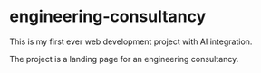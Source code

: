 # engineering-consultancy

This is my first ever web development project with AI integration.

The project is a landing page for an engineering consultancy.